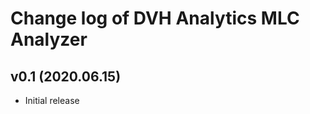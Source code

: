 # Change log of DVH Analytics MLC Analyzer

v0.1 (2020.06.15)
--------------------
 - Initial release
